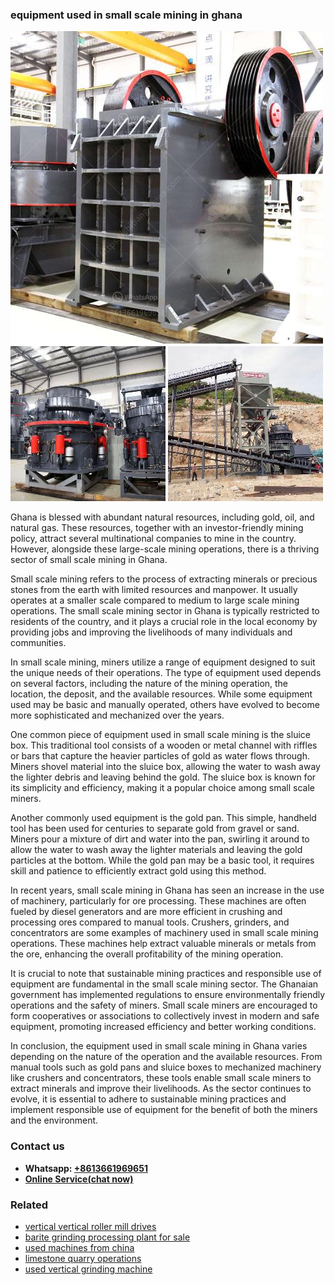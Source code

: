 <h3>equipment used in small scale mining in ghana</h3><img src='1706755760.jpg' alt=''><p>Ghana is blessed with abundant natural resources, including gold, oil, and natural gas. These resources, together with an investor-friendly mining policy, attract several multinational companies to mine in the country. However, alongside these large-scale mining operations, there is a thriving sector of small scale mining in Ghana. </p><p>Small scale mining refers to the process of extracting minerals or precious stones from the earth with limited resources and manpower. It usually operates at a smaller scale compared to medium to large scale mining operations. The small scale mining sector in Ghana is typically restricted to residents of the country, and it plays a crucial role in the local economy by providing jobs and improving the livelihoods of many individuals and communities.</p><p>In small scale mining, miners utilize a range of equipment designed to suit the unique needs of their operations. The type of equipment used depends on several factors, including the nature of the mining operation, the location, the deposit, and the available resources. While some equipment used may be basic and manually operated, others have evolved to become more sophisticated and mechanized over the years.</p><p>One common piece of equipment used in small scale mining is the sluice box. This traditional tool consists of a wooden or metal channel with riffles or bars that capture the heavier particles of gold as water flows through. Miners shovel material into the sluice box, allowing the water to wash away the lighter debris and leaving behind the gold. The sluice box is known for its simplicity and efficiency, making it a popular choice among small scale miners.</p><p>Another commonly used equipment is the gold pan. This simple, handheld tool has been used for centuries to separate gold from gravel or sand. Miners pour a mixture of dirt and water into the pan, swirling it around to allow the water to wash away the lighter materials and leaving the gold particles at the bottom. While the gold pan may be a basic tool, it requires skill and patience to efficiently extract gold using this method.</p><p>In recent years, small scale mining in Ghana has seen an increase in the use of machinery, particularly for ore processing. These machines are often fueled by diesel generators and are more efficient in crushing and processing ores compared to manual tools. Crushers, grinders, and concentrators are some examples of machinery used in small scale mining operations. These machines help extract valuable minerals or metals from the ore, enhancing the overall profitability of the mining operation.</p><p>It is crucial to note that sustainable mining practices and responsible use of equipment are fundamental in the small scale mining sector. The Ghanaian government has implemented regulations to ensure environmentally friendly operations and the safety of miners. Small scale miners are encouraged to form cooperatives or associations to collectively invest in modern and safe equipment, promoting increased efficiency and better working conditions.</p><p>In conclusion, the equipment used in small scale mining in Ghana varies depending on the nature of the operation and the available resources. From manual tools such as gold pans and sluice boxes to mechanized machinery like crushers and concentrators, these tools enable small scale miners to extract minerals and improve their livelihoods. As the sector continues to evolve, it is essential to adhere to sustainable mining practices and implement responsible use of equipment for the benefit of both the miners and the environment.</p><h3>Contact us</h3><ul><li><strong>Whatsapp:&nbsp;<a href="https://wa.me/8613661969651">+8613661969651</a></strong></li><li><a href="https://swt.shibang-china.com/?git&amp;zhl&amp;equipment used in small scale mining in ghana"><strong>Online Service(chat now)</strong></a></li></ul><h3>Related</h3><ul><li><a href='vertical vertical roller mill drives.md'>vertical vertical roller mill drives</a></li><li><a href='barite grinding processing plant for sale.md'>barite grinding processing plant for sale</a></li><li><a href='used machines from china.md'>used machines from china</a></li><li><a href='limestone quarry operations.md'>limestone quarry operations</a></li><li><a href='used vertical grinding machine.md'>used vertical grinding machine</a></li></ul>